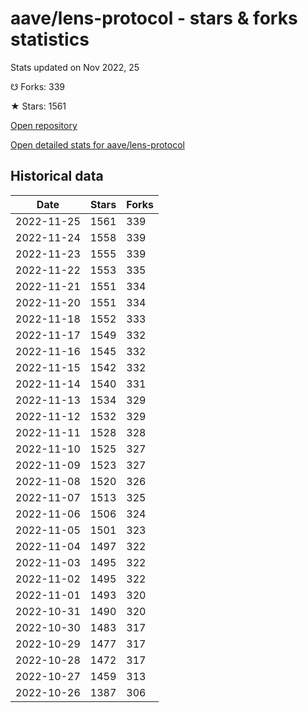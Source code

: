 # aave/lens-protocol - stars & forks statistics

Stats updated on Nov 2022, 25

☋ Forks: 339

★ Stars: 1561

[Open repository](https://github.com/aave/lens-protocol)

[Open detailed stats for aave/lens-protocol](https://reviewgithub.com/rep/aave/lens-protocol)

## Historical data
| Date | Stars | Forks |
|------|-------|-------|
| 2022-11-25 | 1561 | 339 | 
| 2022-11-24 | 1558 | 339 | 
| 2022-11-23 | 1555 | 339 | 
| 2022-11-22 | 1553 | 335 | 
| 2022-11-21 | 1551 | 334 | 
| 2022-11-20 | 1551 | 334 | 
| 2022-11-18 | 1552 | 333 | 
| 2022-11-17 | 1549 | 332 | 
| 2022-11-16 | 1545 | 332 | 
| 2022-11-15 | 1542 | 332 | 
| 2022-11-14 | 1540 | 331 | 
| 2022-11-13 | 1534 | 329 | 
| 2022-11-12 | 1532 | 329 | 
| 2022-11-11 | 1528 | 328 | 
| 2022-11-10 | 1525 | 327 | 
| 2022-11-09 | 1523 | 327 | 
| 2022-11-08 | 1520 | 326 | 
| 2022-11-07 | 1513 | 325 | 
| 2022-11-06 | 1506 | 324 | 
| 2022-11-05 | 1501 | 323 | 
| 2022-11-04 | 1497 | 322 | 
| 2022-11-03 | 1495 | 322 | 
| 2022-11-02 | 1495 | 322 | 
| 2022-11-01 | 1493 | 320 | 
| 2022-10-31 | 1490 | 320 | 
| 2022-10-30 | 1483 | 317 | 
| 2022-10-29 | 1477 | 317 | 
| 2022-10-28 | 1472 | 317 | 
| 2022-10-27 | 1459 | 313 | 
| 2022-10-26 | 1387 | 306 | 

